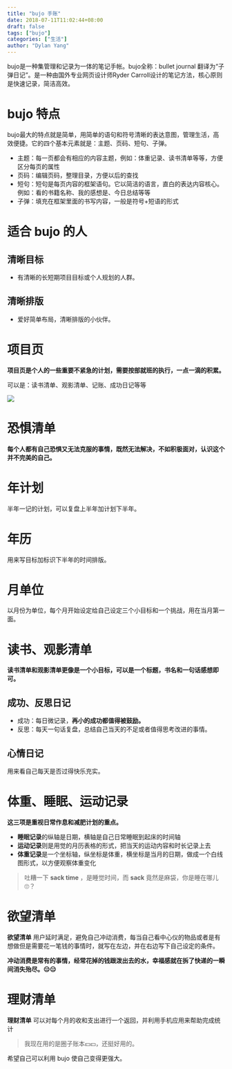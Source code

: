 ```yaml
---
title: "bujo 手账"
date: 2018-07-11T11:02:44+08:00
draft: false
tags: ["bujo"]
categories: ["生活"]
author: "Dylan Yang"
---
```


bujo是一种集管理和记录为一体的笔记手帐。bujo全称：bullet journal 翻译为“子弹日记”。是一种由国外专业网页设计师Ryder Carroll设计的笔记方法，核心原则是快速记录，简洁高效。

<!--more-->

# bujo 特点

bujo最大的特点就是简单，用简单的语句和符号清晰的表达意图，管理生活，高效便捷。它的四个基本元素就是：主题、页码、短句、子弹。

- 主题：每一页都会有相应的内容主题，例如：体重记录、读书清单等等，方便区分每页的属性
- 页码：编辑页码，整理目录，方便以后的查找
- 短句：短句是每页内容的框架语句。它以简洁的语言，直白的表达内容核心。例如：看的书籍名称、我的感想是、今日总结等等
- 子弹：填充在框架里面的书写内容，一般是符号+短语的形式

# 适合 bujo 的人

## 清晰目标

- 有清晰的长短期项目目标或个人规划的人群。

## 清晰排版

- 爱好简单布局，清晰排版的小伙伴。


# 项目页

**项目页是个人的一些重要不紧急的计划，需要按部就班的执行，一点一滴的积累。**

可以是：读书清单、观影清单、记账、成功日记等等

![](/images/项目bujo.png)

# 恐惧清单

**每个人都有自己恐惧又无法克服的事情，既然无法解决，不如积极面对，认识这个并不完美的自己。**

# 年计划

半年一记的计划，可以复盘上半年加计划下半年。

# 年历

用来写目标加标识下半年的时间排版。

# 月单位

以月份为单位，每个月开始设定给自己设定三个小目标和一个挑战，用在当月第一面。

# 读书、观影清单

**读书清单和观影清单更像是一个小目标，可以是一个标题，书名和一句话感想即可。**

## 成功、反思日记

- 成功：每日微记录，**再小的成功都值得被鼓励。**
- 反思：每天一句话复盘，总结自己当天的不足或者值得思考改进的事情。

## 心情日记

用来看自己每天是否过得快乐充实。

# 体重、睡眠、运动记录

**这三项是重视日常作息和减肥计划的重点。**

- **睡眠记录**的纵轴是日期，横轴是自己日常睡眠到起床的时间轴
- **运动记录**则是用觉的月历表格的形式，把当天的运动内容和时长记录上去
- **体重记录**是一个坐标轴，纵坐标是体重，横坐标是当月的日期，做成一个白线图形式，以方便观察体重变化

> 吐糟一下 **sack time** ，是睡觉时间，而 **sack** 竟然是麻袋，你是睡在哪儿🙄？

# 欲望清单

**欲望清单** 用户延时满足，避免自己冲动消费，每当自己看中心仪的物品或者是有想做但是需要花一笔钱的事情时，就写在左边，并在右边写下自己设定的条件。

**冲动消费是常有的事情，经常花掉的钱跟泼出去的水，幸福感就在拆了快递的一瞬间消失殆尽。😑😑**

# 理财清单

**理财清单** 可以对每个月的收和支出进行一个返回，并利用手机应用来帮助完成统计

> 我现在用的是圈子账本💵💵，还挺好用的。

希望自己可以利用 bujo 使自己变得更强大。